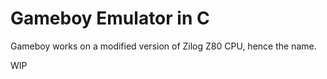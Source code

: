 # Gameboy Emulator in C

Gameboy works on a modified version of Zilog Z80 CPU, hence the name.

WIP

